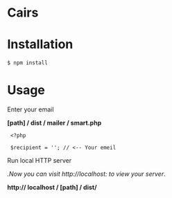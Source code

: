 # Cairs



# Installation

```$ npm install```


# Usage

Enter your email

**[path] / dist / mailer / smart.php**

```
 <?php 

 $recipient = ''; // <-- Your emeil
```
Run local HTTP server

<em>.Now you can visit http://localhost: to view your server</em>.

**http:// localhost / [path] / dist/**



